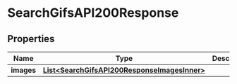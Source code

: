 

# SearchGifsAPI200Response

## Properties

Name | Type | Description | Notes
------------ | ------------- | ------------- | -------------
**images** | [**List&lt;SearchGifsAPI200ResponseImagesInner&gt;**](SearchGifsAPI200ResponseImagesInner.md) |  |  [optional]




